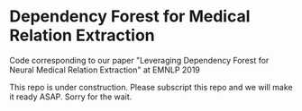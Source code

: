 # Dependency Forest for Medical Relation Extraction
Code corresponding to our paper "Leveraging Dependency Forest for Neural Medical Relation Extraction" at EMNLP 2019

This repo is under construction. 
Please subscript this repo and we will make it ready ASAP.
Sorry for the wait.
